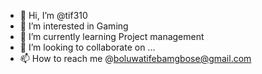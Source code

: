 - 👋 Hi, I’m @tif310
- 👀 I’m interested in Gaming 
- 🌱 I’m currently learning Project management 
- 💞️ I’m looking to collaborate on ...
- 📫 How to reach me @boluwatifebamgbose@gmail.com

<!---
tif310/tif310 is a ✨ special ✨ repository because its `README.md` (this file) appears on your GitHub profile.
You can click the Preview link to take a look at your changes.
--->
